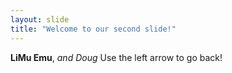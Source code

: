 ```yaml
---
layout: slide
title: "Welcome to our second slide!"
---
```

**LiMu Emu**, *and Doug*
Use the left arrow to go back!
